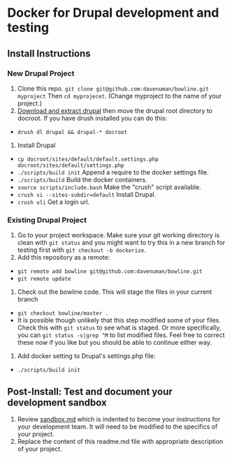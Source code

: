 # Docker for Drupal development and testing

## Install Instructions

### New Drupal Project
1. Clone this repo. `git clone git@github.com:davenuman/bowline.git myproject` Then `cd myprojecet`. (Change myproject to the name of your project.)
1. [Download and extract drupal](https://www.drupal.org/start) then move the drupal root directory to docroot. If you have drush installed you can do this:
  - `drush dl drupal && drupal-* docroot`
1. Install Drupal
 - `cp docroot/sites/default/default.settings.php docroot/sites/default/settings.php`
  - `./scripts/build init` Append a require to the docker settings file.
  - `./scripts/build` Build the docker containers.
  - `source scripts/include.bash` Make the "crush" script available.
  - `crush si --sites-subdir=default` Install Drupal.
  - `crush uli` Get a login url.

### Existing Drupal Project
1. Go to your project workspace. Make sure your git working directory is clean with `git status` and you might want to try this in a new branch for testing first with `git checkout -b dockerize`.
1. Add this repository as a remote:
  - `git remote add bowline git@github.com:davenuman/bowline.git`
  - `git remote update`
1. Check out the bowline code. This will stage the files in your current branch
  - `git checkout bowline/master .`
  - It is possible though unlikely that this step modified some of your files. Check this with `git status` to see what is staged. Or more specifically, you can `git status -s|grep ^M` to list modified files. Feel free to correct these now if you like but you should be able to continue either way.
1. Add docker setting to Drupal's settings.php file:
  - `./scripts/build init`

## Post-Install: Test and document your development sandbox
1. Review [sandbox.md](sandbox.md ) which is indented to become your instructions for your development team. It will need to be modified to the specifics of your project.
1. Replace the content of this readme.md file with appropriate description of your project.
